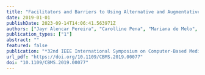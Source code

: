 ```yaml
---
title: "Facilitators and Barriers to Using Alternative and Augmentative Communication Systems by Aphasic: Therapists Perceptions"
date: 2019-01-01
publishDate: 2023-09-14T14:06:41.563971Z
authors: ["Jayr Alencar Pereira", "Carolline Pena", "Mariana de Melo", "Bruno Cartaxo", "Robson do Nascimento Fidalgo", "Sérgio Soares"]
publication_types: ["1"]
abstract: ""
featured: false
publication: "*32nd IEEE International Symposium on Computer-Based Medical Systems, CBMS 2019, Cordoba, Spain, June 5-7, 2019*"
url_pdf: "https://doi.org/10.1109/CBMS.2019.00077"
doi: "10.1109/CBMS.2019.00077"
---
```


